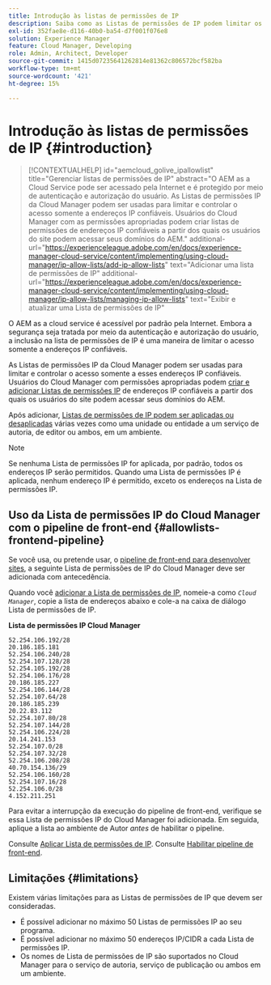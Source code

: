```yaml
---
title: Introdução às listas de permissões de IP
description: Saiba como as Listas de permissões de IP podem limitar os endereços dos quais os usuários podem acessar domínios no AEM as a Cloud Service.
exl-id: 352fae8e-d116-40b0-ba54-d7f001f076e8
solution: Experience Manager
feature: Cloud Manager, Developing
role: Admin, Architect, Developer
source-git-commit: 1415d07235641262814e81362c806572bcf582ba
workflow-type: tm+mt
source-wordcount: '421'
ht-degree: 15%

---
```



# Introdução às listas de permissões de IP {#introduction}

>[!CONTEXTUALHELP]
>id="aemcloud_golive_ipallowlist"
>title="Gerenciar listas de permissões de IP"
>abstract="O AEM as a Cloud Service pode ser acessado pela Internet e é protegido por meio de autenticação e autorização do usuário. As Listas de permissões IP da Cloud Manager podem ser usadas para limitar e controlar o acesso somente a endereços IP confiáveis. Usuários do Cloud Manager com as permissões apropriadas podem criar listas de permissões de endereços IP confiáveis a partir dos quais os usuários do site podem acessar seus domínios do AEM."
>additional-url="https://experienceleague.adobe.com/en/docs/experience-manager-cloud-service/content/implementing/using-cloud-manager/ip-allow-lists/add-ip-allow-lists" text="Adicionar uma lista de permissões de IP"
>additional-url="https://experienceleague.adobe.com/en/docs/experience-manager-cloud-service/content/implementing/using-cloud-manager/ip-allow-lists/managing-ip-allow-lists" text="Exibir e atualizar uma Lista de permissões de IP"

O AEM as a cloud service é acessível por padrão pela Internet. Embora a segurança seja tratada por meio da autenticação e autorização do usuário, a inclusão na lista de permissões de IP é uma maneira de limitar o acesso somente a endereços IP confiáveis.

As Listas de permissões IP da Cloud Manager podem ser usadas para limitar e controlar o acesso somente a esses endereços IP confiáveis. Usuários do Cloud Manager com permissões apropriadas podem [criar e adicionar Listas de permissões IP](/help/implementing/cloud-manager/ip-allow-lists/add-ip-allow-lists.md) de endereços IP confiáveis a partir dos quais os usuários do site podem acessar seus domínios do AEM.

Após adicionar, [Listas de permissões de IP podem ser aplicadas ou desaplicadas](/help/implementing/cloud-manager/ip-allow-lists/apply-allow-list.md) várias vezes como uma unidade ou entidade a um serviço de autoria, de editor ou ambos, em um ambiente.

>[!NOTE]
>
>Se nenhuma Lista de permissões IP for aplicada, por padrão, todos os endereços IP serão permitidos. Quando uma Lista de permissões IP é aplicada, nenhum endereço IP é permitido, exceto os endereços na Lista de permissões IP.

## Uso da Lista de permissões IP do Cloud Manager com o pipeline de front-end {#allowlists-frontend-pipeline}

Se você usa, ou pretende usar, o [pipeline de front-end para desenvolver sites](/help/implementing/developing/introduction/developing-with-front-end-pipelines.md), a seguinte Lista de permissões de IP do Cloud Manager deve ser adicionada com antecedência.

Quando você [adicionar a Lista de permissões de IP](/help/implementing/cloud-manager/ip-allow-lists/add-ip-allow-lists.md#add-cm-allowlist), nomeie-a como *`Cloud Manager`*, copie a lista de endereços abaixo e cole-a na caixa de diálogo Lista de permissões de IP.

**Lista de permissões IP Cloud Manager**

```text
52.254.106.192/28
20.186.185.181
52.254.106.240/28
52.254.107.128/28
52.254.105.192/28
52.254.106.176/28
20.186.185.227
52.254.106.144/28
52.254.107.64/28
20.186.185.239
20.22.83.112
52.254.107.80/28
52.254.107.144/28
52.254.106.224/28
20.14.241.153
52.254.107.0/28
52.254.107.32/28
52.254.106.208/28
40.70.154.136/29
52.254.106.160/28
52.254.107.16/28
52.254.106.0/28
4.152.211.251
```

Para evitar a interrupção da execução do pipeline de front-end, verifique se essa Lista de permissões IP do Cloud Manager foi adicionada. Em seguida, aplique a lista ao ambiente de Autor *antes* de habilitar o pipeline.

Consulte [Aplicar Lista de permissões de IP](/help/implementing/cloud-manager/ip-allow-lists/apply-allow-list.md).
Consulte [Habilitar pipeline de front-end](/help/sites-cloud/administering/site-creation/enable-front-end-pipeline.md).


## Limitações {#limitations}

Existem várias limitações para as Listas de permissões de IP que devem ser consideradas.

* É possível adicionar no máximo 50 Listas de permissões IP ao seu programa.
* É possível adicionar no máximo 50 endereços IP/CIDR a cada Lista de permissões IP.
* Os nomes de Lista de permissões de IP são suportados no Cloud Manager para o serviço de autoria, serviço de publicação ou ambos em um ambiente.
